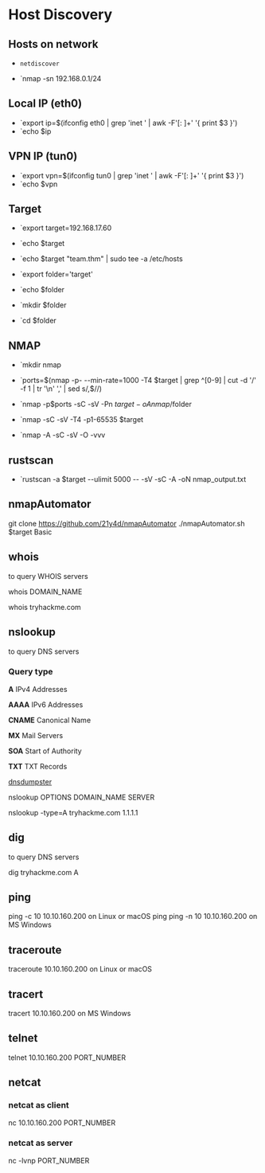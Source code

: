 # Host Discovery

## Hosts on network

- `netdiscover`

- `nmap -sn 192.168.0.1/24

## Local IP (eth0)

- `export ip=$(ifconfig eth0 | grep 'inet ' | awk -F'[: ]+' '{ print $3 }')
- `echo $ip

## VPN IP (tun0)

- `export vpn=$(ifconfig tun0 | grep 'inet ' | awk -F'[: ]+' '{ print $3 }')
- `echo $vpn

## Target

- `export target=192.168.17.60
- `echo $target

- `echo $target "team.thm" | sudo tee -a /etc/hosts

- `export folder='target'
- `echo $folder

- `mkdir $folder
- `cd $folder

## NMAP

- `mkdir nmap
- `ports=$(nmap -p- --min-rate=1000 -T4 $target | grep ^[0-9] | cut -d '/' -f 1 | tr '\n' ',' | sed s/,$//)
- `nmap -p$ports -sC -sV -Pn $target -oA nmap/$folder

- `nmap -sC -sV -T4 -p1-65535 $target

- `nmap -A -sC -sV -O -vvv <ip>

## rustscan

- `rustscan -a $target --ulimit 5000 -- -sV -sC -A -oN nmap_output.txt

## nmapAutomator

git clone https://github.com/21y4d/nmapAutomator
./nmapAutomator.sh $target Basic


## whois 
to query WHOIS servers

whois DOMAIN_NAME

whois tryhackme.com


## nslookup
to query DNS servers

### Query type
**A** 	IPv4 Addresses

**AAAA** 	IPv6 Addresses

**CNAME** 	Canonical Name

**MX** 	Mail Servers

**SOA** 	Start of Authority

**TXT** 	TXT Records

[dnsdumpster](https://dnsdumpster.com/)



nslookup OPTIONS DOMAIN_NAME SERVER

nslookup -type=A tryhackme.com 1.1.1.1


## dig
to query DNS servers


dig tryhackme.com A



## ping

ping -c 10 10.10.160.200 on Linux or macOS
ping 	ping -n 10 10.10.160.200 on MS Windows


## traceroute

traceroute 10.10.160.200 on Linux or macOS


## tracert

tracert 10.10.160.200 on MS Windows


## telnet

telnet 10.10.160.200 PORT_NUMBER


## netcat
### netcat as client

nc 10.10.160.200 PORT_NUMBER


### netcat as server

nc -lvnp PORT_NUMBER


